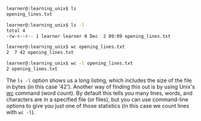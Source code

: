 
```bash
learner@:learning_unix$ ls
opening_lines.txt

learner@:learning_unix$ ls -l
total 4
-rw-r--r-- 1 learner learner 0 Dec  2 09:09 opening_lines.txt

learner@:learning_unix$ wc opening_lines.txt
2  7 42 opening_lines.txt

learner@:learning_unix$ wc -l opening_lines.txt
2 opening_lines.txt
```

The `ls -l` option shows us a long listing, which includes the size of the file in bytes (in this case '42'). Another way of finding this out is by using Unix's [wc][wc command] command (word count). By default this tells you many lines, words, and characters are in a specified file (or files), but you can use command-line options to give you just one of those statistics (in this case we count lines with `wc -l`).

[wc command]: https://en.wikipedia.org/wiki/Wc_(Unix)
